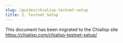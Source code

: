 ```yaml
---
slug: /guides/chialisp-testnet-setup
title: 3. Testnet Setup
---
```


This document has been migrated to the Chialisp site https://chialisp.com/chialisp-testnet-setup/